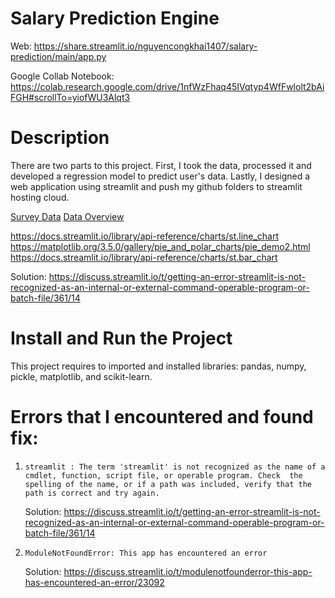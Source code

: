 # Salary Prediction Engine
Web: https://share.streamlit.io/nguyencongkhai1407/salary-prediction/main/app.py

Google Collab Notebook: https://colab.research.google.com/drive/1nfWzFhaq45IVqtyp4WfFwlolt2bAiFGH#scrollTo=yiofWU3Alqt3

# Description
There are two parts to this project. First, I took the data, processed it and developed a regression model to predict user's data. Lastly, I designed a web application using streamlit and push my github folders to streamlit hosting cloud. 

[Survey Data](https://insights.stackoverflow.com/survey)
[Data Overview](https://insights.stackoverflow.com/survey/2021#overview)

https://docs.streamlit.io/library/api-reference/charts/st.line_chart
https://matplotlib.org/3.5.0/gallery/pie_and_polar_charts/pie_demo2.html
https://docs.streamlit.io/library/api-reference/charts/st.bar_chart

Solution: https://discuss.streamlit.io/t/getting-an-error-streamlit-is-not-recognized-as-an-internal-or-external-command-operable-program-or-batch-file/361/14


# Install and Run the Project
This project requires to imported and installed libraries: pandas, numpy, pickle, matplotlib, and scikit-learn.

# Errors that I encountered and found fix:
1. `streamlit : The term 'streamlit' is not recognized as the name of a cmdlet, function, script file, or operable program. Check  the spelling of the name, or if a path was included, verify that the path is correct and try again.`

    Solution: https://discuss.streamlit.io/t/getting-an-error-streamlit-is-not-recognized-as-an-internal-or-external-command-operable-program-or-batch-file/361/14

2. `ModuleNotFoundError: This app has encountered an error`

    Solution: https://discuss.streamlit.io/t/modulenotfounderror-this-app-has-encountered-an-error/23092
